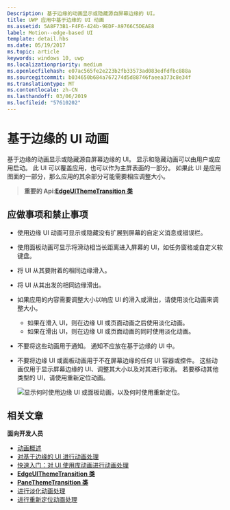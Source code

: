 ```yaml
---
Description: 基于边缘的动画显示或隐藏源自屏幕边缘的 UI。
title: UWP 应用中基于边缘的 UI 动画
ms.assetid: 5A8F73B1-F4F6-424b-9EDF-A9766C5DEAE8
label: Motion--edge-based UI
template: detail.hbs
ms.date: 05/19/2017
ms.topic: article
keywords: windows 10, uwp
ms.localizationpriority: medium
ms.openlocfilehash: e07ac565fe2e223b2fb33573ad083edfdfbc888a
ms.sourcegitcommit: b034650b684a767274d5d88746faeea373c8e34f
ms.translationtype: MT
ms.contentlocale: zh-CN
ms.lasthandoff: 03/06/2019
ms.locfileid: "57610202"
---
```

# <a name="edge-based-ui-animations"></a>基于边缘的 UI 动画





基于边缘的动画显示或隐藏源自屏幕边缘的 UI。 显示和隐藏动画可以由用户或应用启动。 此 UI 可以覆盖应用，也可以作为主屏表面的一部分。 如果此 UI 是应用图面的一部分，那么应用的其余部分可能需要相应调整大小。

> **重要的 Api**:[**EdgeUIThemeTransition 类**](https://msdn.microsoft.com/library/windows/apps/hh702324)


## <a name="dos-and-donts"></a>应做事项和禁止事项


-   使用边缘 UI 动画可显示或隐藏没有扩展到屏幕的自定义消息或错误栏。
-   使用面板动画可显示将滑动相当长距离进入屏幕的 UI，如任务窗格或自定义软键盘。
-   将 UI 从其要附着的相同边缘滑入。
-   将 UI 从其出发的相同边缘滑出。
-   如果应用的内容需要调整大小以响应 UI 的滑入或滑出，请使用淡化动画来调整大小。
    -   如果在滑入 UI，则在边缘 UI 或页面动画之后使用淡化动画。
    -   如果在滑出 UI，则在边缘 UI 或页面动画的同时使用淡化动画。
-   不要将这些动画用于通知。 通知不应放在基于边缘的 UI 中。
-   不要将边缘 UI 或面板动画用于不在屏幕边缘的任何 UI 容器或控件。 这些动画仅用于显示屏幕边缘的 UI、调整其大小以及对其进行取消。 若要移动其他类型的 UI，请使用重新定位动画。

    ![显示何时使用边缘 UI 或面板动画，以及何时使用重新定位。](images/edgevsreposition.png)

## <a name="related-articles"></a>相关文章


**面向开发人员**
* [动画概述](https://msdn.microsoft.com/library/windows/apps/mt187350)
* [对基于边缘的 UI 进行动画处理](https://msdn.microsoft.com/library/windows/apps/xaml/jj649428)
* [快速入门：对 UI 使用库动画进行动画处理](https://msdn.microsoft.com/library/windows/apps/xaml/hh452703)
* [**EdgeUIThemeTransition 类**](https://msdn.microsoft.com/library/windows/apps/hh702324)
* [**PaneThemeTransition 类**](https://msdn.microsoft.com/library/windows/apps/hh969160)
* [进行淡化动画处理](https://msdn.microsoft.com/library/windows/apps/xaml/jj649429)
* [进行重新定位动画处理](https://msdn.microsoft.com/library/windows/apps/xaml/jj649434)

 

 




